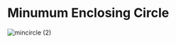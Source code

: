 # Minumum Enclosing Circle
![mincircle (2)](https://user-images.githubusercontent.com/70232321/208294352-8fd32bb6-7080-4c8b-b652-7779e1d91c00.jpg)

